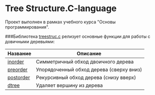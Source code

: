 # Tree Structure.C-language
Проект выполнен в рамках учебного курса "Основы программирования".

###Библиотека [treestruc.c](treestruc.c) релизует основные функции для работы с довичными деревьями:

| Название | Описание |
| -------- | -------- | 
| [inorder](#inorder) | Симметричный обход двоичного дерева | 
| [preorder](#preorder) | Упорядоченный обход дерева (сверху вниз) | 
| [postorder](#postorder) | Рекурсивный обход дерева (снизу вверх) | 
| [dtree](#dtree) | Удаляет вершину из дерева| 
